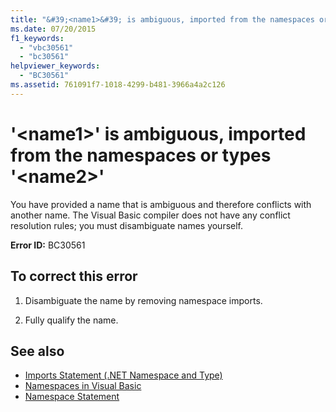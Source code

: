 ```yaml
---
title: "&#39;<name1>&#39; is ambiguous, imported from the namespaces or types &#39;<name2>&#39;"
ms.date: 07/20/2015
f1_keywords: 
  - "vbc30561"
  - "bc30561"
helpviewer_keywords: 
  - "BC30561"
ms.assetid: 761091f7-1018-4299-b481-3966a4a2c126
---
```

# &#39;\<name1>&#39; is ambiguous, imported from the namespaces or types &#39;\<name2>&#39;
You have provided a name that is ambiguous and therefore conflicts with another name. The Visual Basic compiler does not have any conflict resolution rules; you must disambiguate names yourself.  
  
 **Error ID:** BC30561  
  
## To correct this error  
  
1.  Disambiguate the name by removing namespace imports.  
  
2.  Fully qualify the name.  
  
## See also
- [Imports Statement (.NET Namespace and Type)](../../../visual-basic/language-reference/statements/imports-statement-net-namespace-and-type.md)
- [Namespaces in Visual Basic](../../../visual-basic/programming-guide/program-structure/namespaces.md)
- [Namespace Statement](../../../visual-basic/language-reference/statements/namespace-statement.md)
